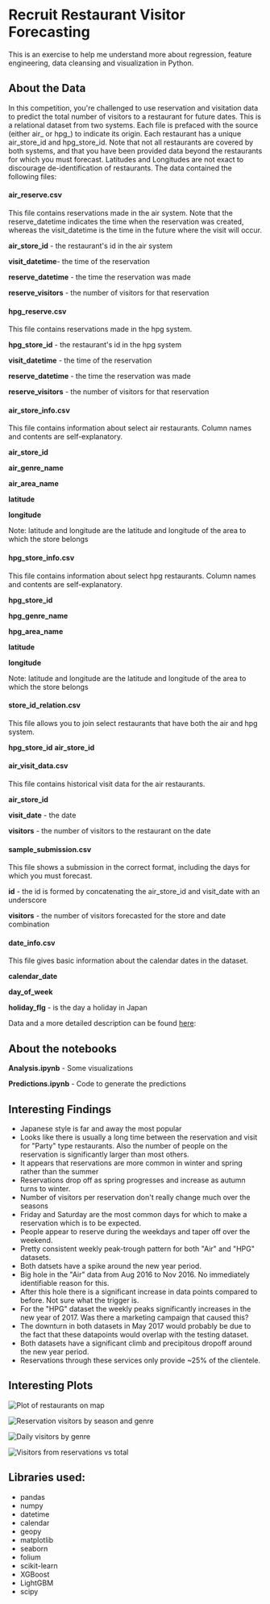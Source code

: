 # Recruit Restaurant Visitor Forecasting

This is an exercise to help me understand more about regression, feature engineering, data cleansing and visualization in Python.

## About the Data

In this competition, you're challenged to use reservation and visitation data to predict the total number of visitors to a restaurant for future dates. This is a relational dataset from two systems. Each file is prefaced with the source (either air_ or hpg_) to indicate its origin. Each restaurant has a unique air_store_id and hpg_store_id. Note that not all restaurants are covered by both systems, and that you have been provided data beyond the restaurants for which you must forecast. Latitudes and Longitudes are not exact to discourage de-identification of restaurants. The data contained the following files:

#### air_reserve.csv

This file contains reservations made in the air system. Note that the reserve_datetime indicates the time when the reservation was created, whereas the visit_datetime is the time in the future where the visit will occur.

**air_store_id** - the restaurant's id in the air system

**visit_datetime**- the time of the reservation

**reserve_datetime** - the time the reservation was made

**reserve_visitors** - the number of visitors for that reservation

#### hpg_reserve.csv

This file contains reservations made in the hpg system.

**hpg_store_id** - the restaurant's id in the hpg system

**visit_datetime** - the time of the reservation

**reserve_datetime** - the time the reservation was made

**reserve_visitors** - the number of visitors for that reservation

#### air_store_info.csv

This file contains information about select air restaurants. Column names and contents are self-explanatory.

**air_store_id**

**air_genre_name**

**air_area_name**

**latitude**

**longitude**

Note: latitude and longitude are the latitude and longitude of the area to which the store belongs

#### hpg_store_info.csv

This file contains information about select hpg restaurants. Column names and contents are self-explanatory.

**hpg_store_id**

**hpg_genre_name**

**hpg_area_name**

**latitude**

**longitude**

Note: latitude and longitude are the latitude and longitude of the area to which the store belongs

#### store_id_relation.csv

This file allows you to join select restaurants that have both the air and hpg system.

**hpg_store_id**
**air_store_id**

#### air_visit_data.csv

This file contains historical visit data for the air restaurants.

**air_store_id**

**visit_date** - the date

**visitors** - the number of visitors to the restaurant on the date

#### sample_submission.csv

This file shows a submission in the correct format, including the days for which you must forecast.

**id** - the id is formed by concatenating the air_store_id and visit_date with an underscore

**visitors** - the number of visitors forecasted for the store and date combination

#### date_info.csv

This file gives basic information about the calendar dates in the dataset.

**calendar_date**

**day_of_week**

**holiday_flg** - is the day a holiday in Japan

Data and a more detailed description can be found [here](https://www.kaggle.com/c/recruit-restaurant-visitor-forecasting/data):

## About the notebooks

**Analysis.ipynb** - Some visualizations

**Predictions.ipynb** - Code to generate the predictions

## Interesting Findings

- Japanese style is far and away the most popular
- Looks like there is usually a long time between the reservation and visit for "Party" type restaurants. Also the number of people on the reservation is significantly larger than most others.
- It appears that reservations are more common in winter and spring rather than the summer
- Reservations drop off as spring progresses and increase as autumn turns to winter.
- Number of visitors per reservation don't really change much over the seasons
- Friday and Saturday are the most common days for which to make a reservation which is to be expected.
- People appear to reserve during the weekdays and taper off over the weekend.
- Pretty consistent weekly peak-trough pattern for both "Air" and "HPG" datasets.
- Both datsets have a spike around the new year period.
- Big hole in the "Air" data from Aug 2016 to Nov 2016. No immediately identifiable reason for this.
- After this hole there is a significant increase in data points compared to before. Not sure what the trigger is.
- For the "HPG" dataset the weekly peaks significantly increases in the new year of 2017. Was there a marketing campaign that caused this?
- The downturn in both datasets in May 2017 would probably be due to the fact that these datapoints would overlap with the testing dataset.
- Both datasets have a significant climb and precipitous dropoff around the new year period.
- Reservations through these services only provide ~25% of the clientele.

## Interesting Plots
![Plot of restaurants on map](images/rest_plot.png)

![Reservation visitors by season and genre](images/res_vis_sea_gen.png)

![Daily visitors by genre](images/day_vis_gen.png)

![Visitors from reservations vs total](images/vis_res_tot.png)

## Libraries used:

- pandas
- numpy
- datetime
- calendar
- geopy
- matplotlib
- seaborn
- folium
- scikit-learn
- XGBoost
- LightGBM
- scipy
